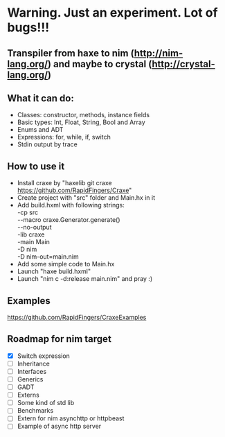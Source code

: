 # Warning. Just an experiment. Lot of bugs!!!

## Transpiler from haxe to nim (http://nim-lang.org/) and maybe to crystal (http://crystal-lang.org/)

## What it can do:

* Classes: constructor, methods, instance fields
* Basic types: Int, Float, String, Bool and Array
* Enums and ADT
* Expressions: for, while, if, switch
* Stdin output by trace

## How to use it

* Install craxe by "haxelib git craxe https://github.com/RapidFingers/Craxe"
* Create project with "src" folder and Main.hx in it
* Add build.hxml with following strings:\
-cp src\
--macro craxe.Generator.generate()\
--no-output\
-lib craxe\
-main Main\
-D nim\
-D nim-out=main.nim
* Add some simple code to Main.hx
* Launch "haxe build.hxml"
* Launch "nim c -d:release main.nim" and pray :)

## Examples

https://github.com/RapidFingers/CraxeExamples

## Roadmap for nim target

- [x] Switch expression
- [ ] Inheritance
- [ ] Interfaces
- [ ] Generics
- [ ] GADT
- [ ] Externs
- [ ] Some kind of std lib
- [ ] Benchmarks
- [ ] Extern for nim asynchttp or httpbeast
- [ ] Example of async http server

